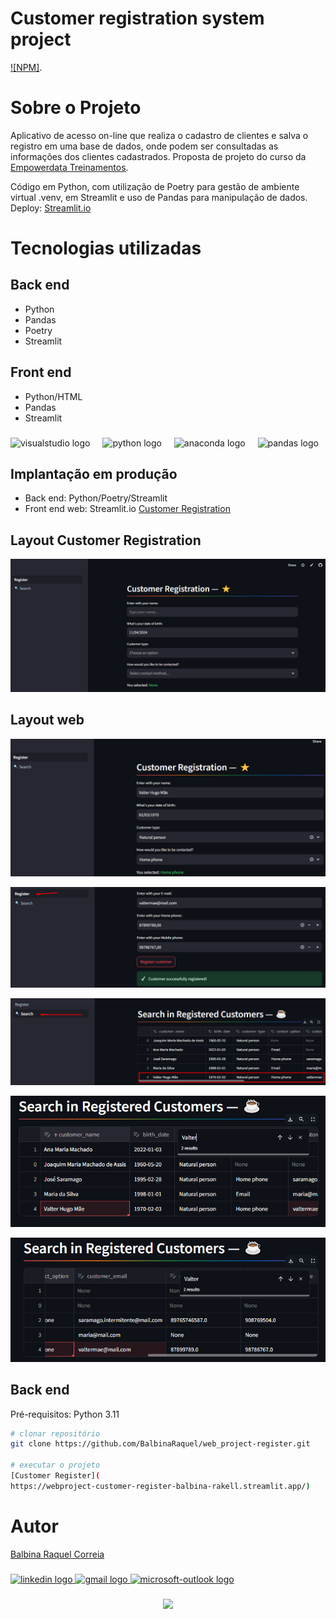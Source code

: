 
# Customer registration system project
[![NPM]](https://github.com/BalbinaRaquel/web_project-register/blob/main/LICENSE).  

# Sobre o Projeto

Aplicativo de acesso on-line que realiza o cadastro de clientes e salva o registro em uma base de dados, onde podem ser consultadas as informações dos clientes cadastrados. 
Proposta de projeto do curso da [Empowerdata Treinamentos](https://www.empowerdata.com.br/). 

Código em Python, com utilização de Poetry para gestão de ambiente virtual .venv, em Streamlit e uso de Pandas para manipulação de dados. Deploy: [Streamlit.io](https://streamlit.io/)

# Tecnologias utilizadas

## Back end
- Python
- Pandas
- Poetry
- Streamlit

## Front end
- Python/HTML
- Pandas
- Streamlit


###

<div align="left">
  <img src="https://cdn.jsdelivr.net/gh/devicons/devicon/icons/visualstudio/visualstudio-plain.svg" height="40" alt="visualstudio logo"  />
  <img width="12" />
  <img src="https://cdn.jsdelivr.net/gh/devicons/devicon/icons/python/python-original.svg" height="40" alt="python logo"  />
  <img width="12" />
  <img src="https://cdn.jsdelivr.net/gh/devicons/devicon/icons/anaconda/anaconda-original.svg" height="40" alt="anaconda logo"  />
  <img width="12" />
  <img src="https://cdn.jsdelivr.net/gh/devicons/devicon/icons/pandas/pandas-original.svg" height="40" alt="pandas logo"  />
</div>



## Implantação em produção

- Back end: Python/Poetry/Streamlit
- Front end web: Streamlit.io [Customer Registration](https://webproject-customer-register-balbina-rakell.streamlit.app/)


## Layout  Customer Registration
![Web Form](https://github.com/BalbinaRaquel/web_project-register/blob/main/pages/form.png)

## Layout web
![Web 1](https://github.com/BalbinaRaquel/web_project-register/blob/main/pages/web1.png)

![Web 2](https://github.com/BalbinaRaquel/web_project-register/blob/main/pages/web2.png)

![Web Search 1](https://github.com/BalbinaRaquel/web_project-register/blob/main/pages/web3.png)

![Web Search 2](https://github.com/BalbinaRaquel/web_project-register/blob/main/pages/web4.png)

![Web Search 3](https://github.com/BalbinaRaquel/web_project-register/blob/main/pages/search.png)

## Back end
Pré-requisitos: Python 3.11

```bash
# clonar repositório
git clone https://github.com/BalbinaRaquel/web_project-register.git

# executar o projeto
[Customer Register](
https://webproject-customer-register-balbina-rakell.streamlit.app/)

```

# Autor
 
[Balbina Raquel Correia](https://github.com/BalbinaRaquel/balbinaraquelcorreia)


###

<div align="left">
  <a href="https://www.linkedin.com/in/engbalbinacorreia/" target="_blank">
    <img src="https://raw.githubusercontent.com/maurodesouza/profile-readme-generator/master/src/assets/icons/social/linkedin/default.svg" width="52" height="40" alt="linkedin logo"  />
  </a>
  <a href="eng.balbinacorreia@gmail.com" target="_blank">
    <img src="https://raw.githubusercontent.com/maurodesouza/profile-readme-generator/master/src/assets/icons/social/gmail/default.svg" width="52" height="40" alt="gmail logo"  />
  </a>
  <a href="balbina.rakell@outlook.com" target="_blank">
    <img src="https://raw.githubusercontent.com/maurodesouza/profile-readme-generator/master/src/assets/icons/social/microsoft-outlook/default.svg" width="52" height="40" alt="microsoft-outlook logo"  />
  </a>
</div>

###

<div align="center">
  <img height="200" src="https://i.imgflip.com/65efzo.gif"  />
</div>
